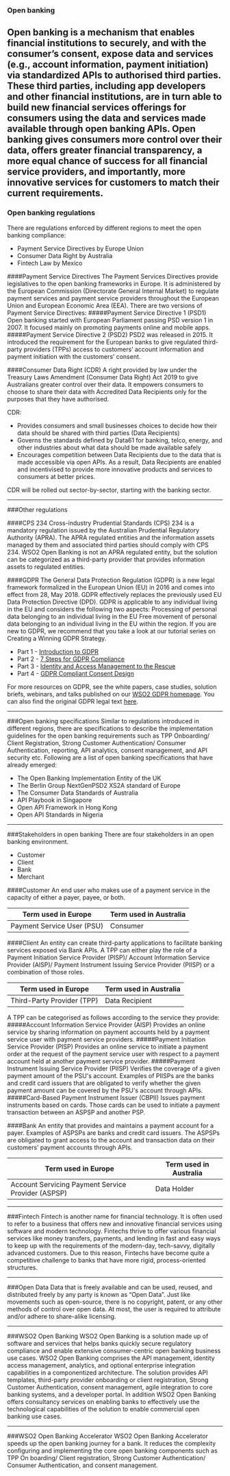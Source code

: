 ### Open banking 

Open banking is a mechanism that enables financial institutions to securely, and with the consumer’s consent, expose data and services (e.g., account information, payment initiation) via standardized APIs to authorised third parties.
These third parties, including app developers and other financial institutions, are in turn able to build new financial services offerings for consumers using the data and services made available through open banking APIs.
Open banking gives consumers more control over their data, offers greater financial transparency, a more equal chance of success for all financial service providers, and importantly, more innovative services for customers to match their current requirements.
------------------------------------------------------------------------
### Open banking regulations

There are regulations enforced by different regions to meet the open banking compliance:

- Payment Service Directives by Europe Union
- Consumer Data Right by Australia
- Fintech Law by Mexico

####Payment Service Directives 
The Payment Services Directives provide legislatives to the open banking frameworks in Europe. 
It is administered by the European Commission (Directorate General Internal Market) to regulate payment services and payment service providers throughout the European Union and European Economic Area (EEA).
There are two versions of Payment Service Directives:
#####Payment Service Directive 1 (PSD1)
Open banking started with European Parliament passing PSD version 1 in 2007. It  focused mainly on promoting payments online and mobile apps.
#####Payment Service Directive 2 (PSD2)
PSD2 was released in 2015. It introduced the requirement for the European banks to give regulated third-party providers (TPPs) access to customers’ account information and payment initiation with the customers’ consent.

####Consumer Data Right (CDR)
A right provided by law under the Treasury Laws Amendment (Consumer Data Right) Act 2019 to give Australians greater control over their data. It empowers consumers to choose to share their data with Accredited Data Recipients only for the purposes that they have authorised.

CDR: 
- Provides consumers and small businesses choices to decide how their data should be shared with third parties (Data Recipients)
- Governs the standards defined by Data61 for banking, telco, energy, and other industries about what data should be made available safely
- Encourages competition between Data Recipients due to the data that is made accessible via open APIs. As a result, Data Recipients are enabled and incentivised to provide more innovative products and services to consumers at better prices.

CDR will be rolled out sector-by-sector, starting with the banking sector. 

------------------------------------------------------------------------
###Other regulations

####CPS 234
Cross-industry Prudential Standards (CPS) 234 is a mandatory regulation issued by the Australian Prudential Regulatory Authority (APRA). The APRA regulated entities and the information assets managed by them and associated third parties should comply with CPS 234. WSO2 Open Banking is not an APRA regulated entity, but the solution can be categorized as a third-party provider that provides information assets to regulated entities.
 
####GDPR
The General Data Protection Regulation (GDPR) is a new legal framework formalized in the European Union (EU) in 2016 and comes into effect from 28, May 2018. GDPR effectively replaces the previously used EU Data Protection Directive (DPD). 
GDPR is applicable to any individual living in the EU and considers the following two aspects:
Processing of personal data belonging to an individual living in the EU
Free movement of personal data belonging to an individual living in the EU within the region.
If you are new to GDPR, we recommend that you take a look at our tutorial series on Creating a Winning GDPR Strategy.

- Part 1 - [Introduction to GDPR](https://wso2.com/library/article/2017/12/introduction-to-gdpr/)
- Part 2 - [7 Steps for GDPR Compliance](https://wso2.com/library/article/2017/12/7-steps-for-gdpr-compliance/)
- Part 3 - [Identity and Access Management to the Rescue](https://wso2.com/library/article/2018/2/identity-and-access-management-to-the-rescue/)
- Part 4 - [GDPR Compliant Consent Design](https://wso2.com/library/articles/2018/03/creating-a-winning-gdpr-strategypart-4-gdpr-compliant-consent-design/)

For more resources on GDPR, see the white papers, case studies, solution briefs, webinars, and talks published on our [WSO2 GDPR homepage](https://wso2.com/solutions/regulatory-compliance/gdpr/). You can also find the original GDPR legal text [here](http://eur-lex.europa.eu/legal-content/en/TXT/?uri=CELEX%3A32016R0679).

------------------------------------------------------------------------
###Open banking specifications
Similar to regulations introduced in different regions, there are specifications to describe the implementation guidelines for the open banking requirements such as TPP Onboarding/ Client Registration, Strong Customer Authentication/ Consumer Authentication, reporting, API analytics, consent management, and API security etc. Following are a list of open banking specifications that have already emerged:

- The Open Banking Implementation Entity of the UK
- The Berlin Group NextGenPSD2 XS2A standard of Europe
- The Consumer Data Standards of Australia
- API Playbook in Singapore
- Open API Framework in Hong Kong
- Open API Standards in Nigeria

------------------------------------------------------------------------
###Stakeholders in open banking 
There are four stakeholders in an open banking environment. 

- Customer
- Client
- Bank
- Merchant

####Customer 
An end user who makes use of a payment service in the capacity of either a payer, payee, or both.

<table>
<thead>
<tr class="header">
<th>Term used in Europe </th>
<th>Term used in Australia</th>
</tr>
</thead>
<tbody>
<tr class="odd">
<td>Payment Service User (PSU)</td>
<td>Consumer</td>
</tr>
</tbody>
</table>

####Client
An entity can create third-party applications to facilitate banking services exposed via Bank APIs. A TPP can either play the role of a Payment Initiation Service Provider (PISP)/  Account Information Service Provider (AISP)/ Payment Instrument Issuing Service Provider (PIISP) or a combination of those roles.

<table>
<thead>
<tr class="header">
<th>Term used in Europe </th>
<th>Term used in Australia</th>
</tr>
</thead>
<tbody>
<tr class="odd">
<td>Third-Party Provider (TPP)</td>
<td>Data Recipient</td>
</tr>
</tbody>
</table>

A TPP can be categorised as follows according to the service they provide:
#####Account Information Service Provider (AISP)
Provides an online service by sharing information on payment accounts held by a payment service user with payment service providers.
#####Payment Initiation Service Provider (PISP)
Provides an online service to initiate a payment order at the request of the payment service user with respect to a payment account held at another payment service provider.
#####Payment Instrument Issuing Service Provider (PIISP)
Verifies the coverage of a given payment amount of the PSU's account. Examples of PIISPs are the banks and credit card issuers that are obligated to verify whether the given payment amount can be covered by the PSU's account through APIs.
#####Card-Based Payment Instrument Issuer (CBPII)
Issues payment instruments based on cards. Those cards can be used to initiate a payment transaction between an ASPSP and another PSP.

####Bank
An entity  that provides and maintains a payment account for a payer. Examples of ASPSPs are banks and credit card issuers. The ASPSPs are obligated to grant access to the account and transaction data on their customers’ payment accounts through APIs.
 
<table>
<thead>
<tr class="header">
<th>Term used in Europe </th>
<th>Term used in Australia</th>
</tr>
</thead>
<tbody>
<tr class="odd">
<td>Account Servicing Payment Service Provider (ASPSP)</td>
<td>Data Holder</td>
</tr>
</tbody>
</table>

------------------------------------------------------------------------
###Fintech
Fintech is another name for financial technology. It is often used to refer to a business that offers new and innovative financial services using software and modern technology.
Fintechs thrive to offer various financial services like money transfers, payments, and lending in fast and easy ways to keep up with the requirements of the modern-day, tech-savvy, digitally advanced customers. Due to this reason, Fintechs have become quite a competitive challenge to banks that have more rigid, process-oriented structures.

------------------------------------------------------------------------
###Open Data
Data that is freely available and can be used, reused, and distributed freely by any party is known as “Open Data”. Just like movements such as open-source, there is no copyright, patent, or any other methods of control over open data. At most, the user is required to attribute and/or adhere to share-alike licensing. 

------------------------------------------------------------------------
###WSO2 Open Banking
WSO2 Open Banking is a solution made up of software and services that helps banks quickly secure regulatory compliance and enable extensive consumer-centric open banking business use cases.
WSO2 Open Banking comprises the API management, identity access management, analytics, and optional enterprise integration capabilities in a componentized architecture. The solution provides API templates, third-party provider onboarding or client registration, Strong Customer Authentication, consent management, agile integration to core banking systems, and a developer portal. In addition WSO2 Open Banking offers consultancy services on enabling banks to effectively use the technological capabilities of the solution to enable commercial open banking use cases.

------------------------------------------------------------------------
###WSO2 Open Banking Accelerator
WSO2 Open Banking Accelerator speeds up the open banking journey for a bank. It reduces the complexity configuring and  implementing the core open banking components such as TPP On boarding/ Client registration, Strong Customer Authentication/ Consumer Authentication, and consent management.
